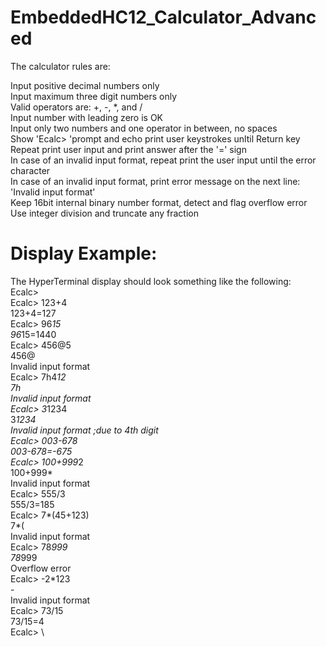 # EmbeddedHC12_Calculator_Advanced
The calculator rules are:

Input positive decimal numbers only\
Input maximum three digit numbers only\
Valid operators are: +, -, *, and /\
Input number with leading zero is OK\
Input only two numbers and one operator in between, no spaces\
Show 'Ecalc> 'prompt and echo print user keystrokes unltil Return key\
Repeat print user input and print answer after the '=' sign\
In case of an invalid input format, repeat print the user input until the error character\
In case of an invalid input format, print error message on the next line: 'Invalid input format'\
Keep 16bit internal binary number format, detect and flag overflow error\
Use integer division and truncate any fraction

# Display Example:
The HyperTerminal display should look something like the following:\
Ecalc>\
Ecalc> 123+4\
       123+4=127\
Ecalc> 96*15\
       96*15=1440\
Ecalc> 456@5\
       456@\
       Invalid input format\
Ecalc> 7h4*12\
       7h\
       Invalid input format\
Ecalc> 3*1234\
       3*1234\
       Invalid input format	;due to 4th digit\
Ecalc> 003-678\
       003-678=-675\
Ecalc> 100+999*2\
       100+999*\
       Invalid input format\
Ecalc> 555/3\
       555/3=185\
Ecalc> 7*(45+123)\
       7*(\
       Invalid input format\
Ecalc> 78*999\
       78*999\
       Overflow error\
Ecalc> -2*123\
       -\
       Invalid input format\
Ecalc> 73/15\
       73/15=4\
Ecalc> \
